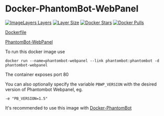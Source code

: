 Docker-PhantomBot-WebPanel
==========================
[![ImageLayers Layers](https://img.shields.io/imagelayers/layers/thorerik/phantombot-webpanel/latest.svg?style=flat-square)](https://imagelayers.io/?images=thorerik/phantombot-webpanel:latest) [![Layer Size](https://badge.imagelayers.io/thorerik/phantombot-webpanel:latest.svg)](https://imagelayers.io/?images=thorerik/phantombot-webpanel:latest) [![Docker Stars](https://img.shields.io/docker/stars/thorerik/phantombot-webpanel.svg?style=flat-square)](https://hub.docker.com/r/thorerik/phantombot-webpanel/) [![Docker Pulls](https://img.shields.io/docker/pulls/thorerik/phantombot-webpanel.svg?style=flat-square)](https://hub.docker.com/r/thorerik/phantombot-webpanel/)

[Dockerfile][1]

[PhantomBot-WebPanel][2]

To run this docker image use

    docker run --name=phantombot-webpanel --link phantombot:phantombot -d phantombot-webpanel


The container exposes port 80

You can also optionally specify the variable ```PBWP_VERSION``` with the desired version of Phantombot Webpanel, eg.
```
-e "PB_VERSION=1.5"
```

It's recommended to use this image with [Docker-PhantomBot][3]

[1]: https://github.com/thorerik/docker-phantombot/blob/master/Dockerfile
[2]: https://github.com/PhantomBot/PhantomBot-WebPanel
[3]: https://hub.docker.com/r/thorerik/phantombot/
